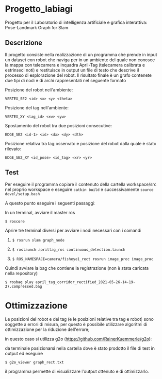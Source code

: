 # Progetto_labiagi
Progetto per il Laboratorio di intelligenza artificiale e grafica interattiva: Pose-Landmark Graph for Slam
## Descrizione
Il progetto consiste nella realizzazione di un programma che prende in input un dataset con robot che naviga per in un ambiente del quale non conosce la mappa con telecamera e inquadra April-Tag (telecamera calibrata e estrinseci noti) e restituisce in output un file di testo che descrive il processo di esplorazione del robot.
Il risultato finale è un grafo contenete due tipi di nodi e di archi rappresentati nel seguente formato 

Posizione del robot nell'ambiente:

`VERTEX_SE2 <id> <x> <y> <theta>`



Posizione del tag nell'ambiente: 

`VERTEX_XY <tag_id> <xw> <yw>`



Spostamento del robot tra due posizioni consecutive: 

`EDGE_SE2 <id-1> <id> <dx> <dy> <dth>`



Posizione relativa tra tag osservato e posizione del robot dalla quale è stato rilevato: 

`EDGE_SE2_XY <id_pose> <id_tag> <xr> <yr>`

## Test
Per eseguire il programma copiare il contenuto della cartella workspace/src nel proprio workspace e eseguire `catkin build` e successivamente `source devel/setup.bash`

A questo punto eseguire i seguenti passaggi:



In un terminal, avviare il master ros

`$ roscore`

Aprire tre terminal diversi per avviare i nodi necessari con i comandi

1) `$ rosrun slam graph_node`

2) `$ roslaunch apriltag_ros continuous_detection.launch` 

3) `$ ROS_NAMESPACE=camera/fisheye1_rect rosrun image_proc image_proc`

Quindi avviare la bag che contiene la registrazione (non è stata caricata nella repository)

`$ rosbag play april_tag_corridor_rectified_2021-05-26-14-19-27.compressed.bag` 

# Ottimizzazione

Le posizioni del robot e dei tag (e le posizioni relative tra tag e robot) sono soggette a errori di misura, per questo è possibile utilizzare algoritmi di ottimizzazione per la riduzione dell'errore;

in questo caso si utilizza g2o (https://github.com/RainerKuemmerle/g2o):

da terminale posizionarsi nella cartella dove è stato prodotto il file di test in output ed eseguire 

`$ g2o_viewer graph_rect.txt`

il programma permette di visualizzare l'output ottenuto e di ottimizzarlo.
